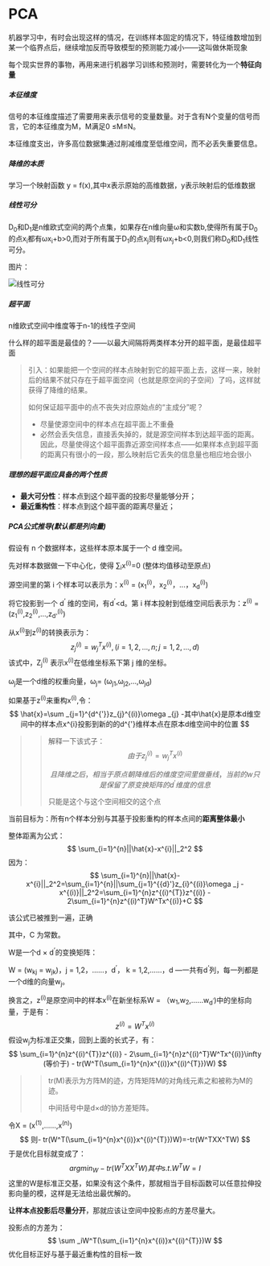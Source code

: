 

# PCA

机器学习中，有时会出现这样的情况，在训练样本固定的情况下，特征维数增加到某一个临界点后，继续增加反而导致模型的预测能力减小——这叫做休斯现象



每个现实世界的事物，再用来进行机器学习训练和预测时，需要转化为一个**特征向量**



##### 本征维度

信号的本征维度描述了需要用来表示信号的变量数量。对于含有N个变量的信号而言，它的本征维度为M，M满足0 &le;M&le;N。

本征维度支出，许多高位数据集通过削减维度至低维空间，而不必丢失重要信息。



##### 降维的本质

学习一个映射函数 y = f(x),其中x表示原始的高维数据，y表示映射后的低维数据



##### 线性可分

D<sub>0</sub>和D<sub>1</sub>是n维欧式空间的两个点集，如果存在n维向量&omega;和实数b,使得所有属于D<sub>0</sub>的点x<sub>i</sub>都有&omega;x<sub>i</sub>+b>0,而对于所有属于D<sub>1</sub>的点x<sub>j</sub>则有&omega;x<sub>j</sub>+b<0,则我们称D<sub>0</sub>和D<sub>1</sub>线性可分。

图片：

![线性可分](D:\usegit\github\machinelearningalgor\PCAANDKPCA\图片\线性可分.png)

##### 超平面

n维欧式空间中维度等于n-1的线性子空间

什么样的超平面是最佳的？——以最大间隔将两类样本分开的超平面，是最佳超平面



> 引入：如果能把一个空间的样本点映射到它的超平面上去，这样一来，映射后的结果不就只存在于超平面空间（也就是原空间的子空间）了吗，这样就获得了降维的结果。
>
> 如何保证超平面中的点不丧失对应原始点的“主成分”呢？
>
> * 尽量使源空间中的样本点在超平面上不重叠
> * 必然会丢失信息，直接丢失掉的，就是源空间样本到达超平面的距离。因此，尽量使得这个超平面靠近源空间样本点——如果样本点到超平面的距离只有很小的一段，那么映射后它丢失的信息量也相应地会很小



##### 理想的超平面应具备的两个性质

* **最大可分性**：样本点到这个超平面的投影尽量能够分开；
* **最近重构性**：样本点到这个超平面的距离尽量近；



##### PCA公式推导(默认都是列向量)

假设有 n 个数据样本，这些样本原本属于一个 d 维空间。

先对样本数据做一下中心化，使得 &sum;<sub>i</sub>x<sup>(i)</sup>=0 (整体均值移动至原点)

源空间里的第 i 个样本可以表示为：x<sup>(i)</sup> = (x<sub>1</sub><sup>(i)</sup>，x<sub>2</sub><sup>(i)</sup>，...，x<sub>d</sub><sup>(i)</sup>)

将它投影到一个 d<sup>‘</sup> 维的空间，有d<sup>&rsquo;</sup><d。第 i 样本投射到低维空间后表示为：z<sup>(i)</sup> = (z<sub>1</sub><sup>(i)</sup>,z<sub>2</sub><sup>(i)</sup>,...,z<sub>d‘</sub><sup>(i)</sup>)

从x<sup>(i)</sup>到z<sup>(i)</sup>的转换表示为：
$$
z_j^{(i)} = w_j^Tx^{(i)},(i=1,2,...,n;j=1,2,...,d)
$$
该式中，Z<sub>j</sub><sup>(i)</sup> 表示x<sup>(i)</sup>在低维坐标系下第 j 维的坐标。

&omega;<sub>j</sub>是一个d维的权重向量，&omega;<sub>j</sub>= (&omega;<sub>j1</sub>,&omega;<sub>j2</sub>,...,&omega;<sub>jd</sub>)



如果基于z<sup>(i)</sup>来重构x<sup>(i)</sup>,令：
$$
\hat{x}=\sum _{j=1}^{d^{'}}z_{j}^{(i)}\omega _{j}
-其中\hat{x}是原本d维空间中的样本点x^{i}投影到新的的d^{'}维样本点在原本d维空间中的位置
$$
> >解释一下该式子：
> >$$
> >由于 z_j^{(i)} = w_j^Tx^{(i)}
> >$$
> >
> >$$
> >且降维之后，相当于原点朝降维后的维度空间里做垂线，当前的w只是保留了原变换矩阵的d^‘维度的信息
> >$$
> >
> >只能是这个与这个空间相交的这个点

当前目标为：所有n个样本分别与其基于投影重构的样本点间的**距离整体最小**

整体距离为公式：
$$
\sum_{i=1}^{n}||\hat{x}-x^{i}||_2^2
$$
因为：
$$
\sum_{i=1}^{n}||\hat{x}-x^{i}||_2^2=\sum_{i=1}^{n}||\sum_{j=1}^{{d}'}z_{i}^{(i)}\omega _j - x^{(i)}||_2^2=\sum_{i=1}^{n}z^{(i)^{T}}z^{(i)} - 2\sum_{i=1}^{n}z^{(i)^T}W^Tx^{(i)}+C
$$

该公式已被推到一遍，正确

其中，C 为常数。

W是一个d &times; d<sup>‘</sup>的变换矩阵：

W = (w<sub>kj</sub> = w<sub>jk</sub>)，j = 1,2，……，d<sup>’</sup>， k = 1,2,……，d —一共有d<sup>‘</sup>列，每一列都是一个d维的向量w<sub>j</sub>。

换言之，z<sup>(i)</sup>是原空间中的样本x<sup>(i)</sup>在新坐标系W = （w<sub>1</sub>,w<sub>2</sub>,……w<sub>d<sup>’</sup></sub>)中的坐标向量，于是有：
$$
z^{(i)} = W^Tx^{(i)}
$$
假设w<sub>j</sub>为标准正交集，回到上面的长式子，有：
$$
\sum_{i=1}^{n}z^{(i)^{T}}z^{(i)} - 2\sum_{i=1}^{n}z^{(i)^T}W^Tx^{(i)}\infty (等价于) - tr(W^T(\sum_{i=1}^{n}x^{(i)}x^{(i)^{T}})W)
$$

> > tr(M)表示为方阵M的迹，方阵矩阵M的对角线元素之和被称为M的迹。
> >
> > 中间括号中是d&times;d的协方差矩阵。

令X = (x<sup>(1)</sup>,……,x<sup>(n)</sup>)
$$
则- tr(W^T(\sum_{i=1}^{n}x^{(i)}x^{(i)^{T}})W)=-tr(W^TXX^TW)
$$
于是优化目标就变成了：
$$
argmin_W-tr(W^TXX^TW) 其中s.t.W^TW=I
$$
这里的W是标准正交基，如果没有这个条件，那就相当于目标函数可以任意拉伸投影向量的模，这样是无法给出最优解的。

**让样本点投影后尽量分开**，那就应该让空间中投影点的方差尽量大。

投影点的方差为：
$$
\sum _iW^T(\sum_{i=1}^{n}x^{(i)}x^{(i)^{T}})W
$$
优化目标正好与基于最近重构性的目标一致